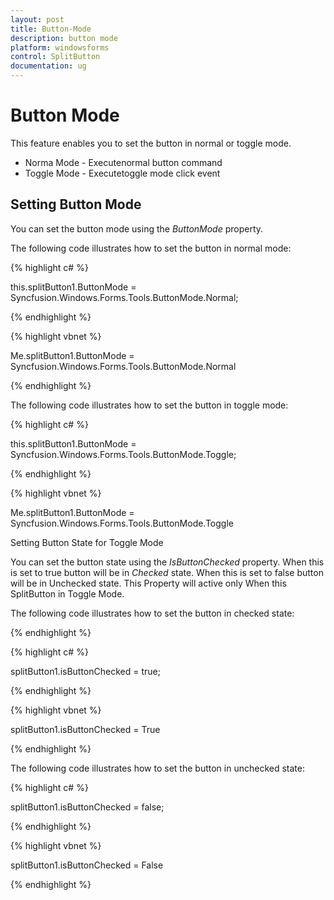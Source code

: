 ```yaml
---
layout: post
title: Button-Mode
description: button mode
platform: windowsforms
control: SplitButton 
documentation: ug
---
```


# Button Mode

This feature enables you to set the button in normal or toggle mode.

* Norma Mode -  Executenormal button command
* Toggle Mode  - Executetoggle mode click event

## Setting Button Mode

You can set the button mode using the _ButtonMode_ property. 

The following code illustrates how to set the button in normal mode:

{% highlight c# %}

this.splitButton1.ButtonMode = Syncfusion.Windows.Forms.Tools.ButtonMode.Normal;

{% endhighlight %}



{% highlight vbnet %}

Me.splitButton1.ButtonMode = Syncfusion.Windows.Forms.Tools.ButtonMode.Normal

{% endhighlight %}

The following code illustrates how to set the button in toggle mode:

{% highlight c# %}

this.splitButton1.ButtonMode = Syncfusion.Windows.Forms.Tools.ButtonMode.Toggle;

{% endhighlight %}

{% highlight vbnet %}



Me.splitButton1.ButtonMode = Syncfusion.Windows.Forms.Tools.ButtonMode.Toggle

Setting Button State for Toggle Mode

You can set the button state using the _IsButtonChecked_ property. When this is set to true button will be in _Checked_ state. When this is set to false button will be in Unchecked state. This Property will active only When this SplitButton in Toggle Mode.

The following code illustrates how to set the button in checked state:

{% endhighlight %}

{% highlight c# %}

splitButton1.isButtonChecked = true;

{% endhighlight %}

{% highlight vbnet %}

splitButton1.isButtonChecked = True

{% endhighlight %}

The following code illustrates how to set the button in unchecked state:

 {% highlight c# %}

splitButton1.isButtonChecked = false;

{% endhighlight %}

{% highlight vbnet %}

splitButton1.isButtonChecked = False
				
{% endhighlight %}



